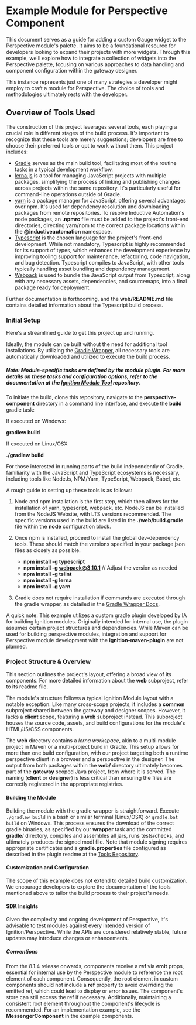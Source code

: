 # Example Module for Perspective Component

This document serves as a guide for adding a custom Gauge widget to the Perspective module's palette. It aims to be a foundational resource for developers looking to expand their projects with more widgets. Through this example, we'll explore how to integrate a collection of widgets into the Perspective palette, focusing on various approaches to data handling and component configuration within the gateway designer.

This instance represents just one of many strategies a developer might employ to craft a module for Perspective. The choice of tools and methodologies ultimately rests with the developer.

## Overview of Tools Used

The construction of this project leverages several tools, each playing a crucial role in different stages of the build process. It's important to recognize that these tools are merely suggestions; developers are free to choose their preferred tools or opt to work without them. This project includes:

* [Gradle](https://gradle.org/) serves as the main build tool, facilitating most of the routine tasks in a typical development workflow.
* [lerna.js](https://lerna.js.org/) is a tool for managing JavaScript projects with multiple packages, simplifying the process of linking and publishing changes across projects within the same repository. It's particularly useful for command-line operations outside of Gradle.
* [yarn](https://yarnpkg.com/) is a package manager for JavaScript, offering several advantages over npm. It's used for dependency resolution and downloading packages from remote repositories. To resolve Inductive Automation's node packages, an **.npmrc** file must be added to the project's front-end directories, directing yarn/npm to the correct package locations within the **@inductiveautomation** namespace.
* [Typescript](https://www.typescriptlang.org/) is the chosen language for the project's front-end development. While not mandatory, Typescript is highly recommended for its support of types, which enhances the development experience by improving tooling support for maintenance, refactoring, code navigation, and bug detection. Typescript compiles to JavaScript, with other tools typically handling asset bundling and dependency management.
* [Webpack](https://webpack.js.org/) is used to bundle the JavaScript output from Typescript, along with any necessary assets, dependencies, and sourcemaps, into a final package ready for deployment.

Further documentation is forthcoming, and the **web/README.md** file contains detailed information about the Typescript build process.

### Initial Setup

Here's a streamlined guide to get this project up and running.

Ideally, the module can be built without the need for additional tool installations. By utilizing the [Gradle Wrapper](https://docs.gradle.org/current/userguide/gradle_wrapper.html), all necessary tools are automatically downloaded and utilized to execute the build process.

##### Note: Module-specific tasks are defined by the module plugin. For more details on these tasks and configuration options, refer to the documentation at the [Ignition Module Tool](https://github.com/inductiveautomation/ignition-module-tools) repository.

To initiate the build, clone this repository, navigate to the **perspective-component** directory in a command line interface, and execute the **build** gradle task:

If executed on Windows:

**gradlew build**

If executed on Linux/OSX

**./gradlew build**


For those interested in running parts of the build independently of Gradle, familiarity with the JavaScript and TypeScript ecosystems is necessary, including tools like NodeJs, NPM/Yarn, TypeScript, Webpack, Babel, etc.

A rough guide to setting up these tools is as follows:

1. Node and npm installation is the first step, which then allows for the installation of yarn, typescript, webpack, etc. NodeJS can be installed from the NodeJS Website, with LTS versions recommended. The specific versions used in the build are listed in the **./web/build.gradle** file within the **node** configuration block.
2. Once npm is installed, proceed to install the global dev-dependency tools. These should match the versions specified in your package.json files as closely as possible.

   * **npm install -g typescript**
   * **npm install -g webpack@3.10.1** // Adjust the version as needed
   * **npm install -g tslint**
   * **npm install -g lerna**
   * **npm install -g yarn**

3. Gradle does not require installation if commands are executed through the gradle wrapper, as detailed in the [Gradle Wrapper Docs](https://docs.gradle.org/current/userguide/gradle_wrapper.html).

A quick note: This example utilizes a custom gradle plugin developed by IA for building Ignition modules. Originally intended for internal use, the plugin assumes certain project structures and dependencies. While Maven can be used for building perspective modules, integration and support for Perspective module development with the **ignition-maven-plugin** are not planned.

### Project Structure & Overview

This section outlines the project's layout, offering a broad view of its components. For more detailed information about the **web** subproject, refer to its readme file.

The module's structure follows a typical Ignition Module layout with a notable exception. Like many cross-scope projects, it includes a **common** subproject shared between the gateway and designer scopes. However, it lacks a **client** scope, featuring a **web** subproject instead. This subproject houses the source code, assets, and build configurations for the module's HTML/JS/CSS components.

The **web** directory contains a _lerna workspace_, akin to a multi-module project in Maven or a multi-project build in Gradle. This setup allows for more than one build configuration, with our project targeting both a runtime perspective client in a browser and a perspective in the designer. The output from both packages within the **web/** directory ultimately becomes part of the **gateway** scoped Java project, from where it is served. The naming (**client** or **designer**) is less critical than ensuring the files are correctly registered in the appropriate registries.

#### Building the Module

Building the module with the gradle wrapper is straightforward. Execute `./gradlew build` in a bash or similar terminal (Linux/OSX) or `gradle.bat build` on Windows. This process ensures the download of the correct gradle binaries, as specified by our **wrapper** task and the committed **gradle**/ directory, compiles and assembles all jars, runs tests/checks, and ultimately produces the signed modl file. Note that module signing requires appropriate certificates and a **gradle.properties** file configured as described in the plugin readme at the [Tools Repository](https://github.com/inductiveautomation/ignition-module-tools).

#### Customization and Configuration

The scope of this example does not extend to detailed build customization. We encourage developers to explore the documentation of the tools mentioned above to tailor the build process to their project's needs.

#### SDK Insights

Given the complexity and ongoing development of Perspective, it's advisable to test modules against every intended version of Ignition/Perspective. While the APIs are considered relatively stable, future updates may introduce changes or enhancements.

##### Conventions

From the 8.1.4 release onwards, components receive a **ref** via **emit** props, essential for internal use by the Perspective module to reference the root element of each component. Consequently, the root element in custom components should not include a **ref** property to avoid overriding the emitted ref, which could lead to display or error issues. The component's store can still access the ref if necessary. Additionally, maintaining a consistent root element throughout the component's lifecycle is recommended. For an implementation example, see the **MessengerComponent** in the example components.
